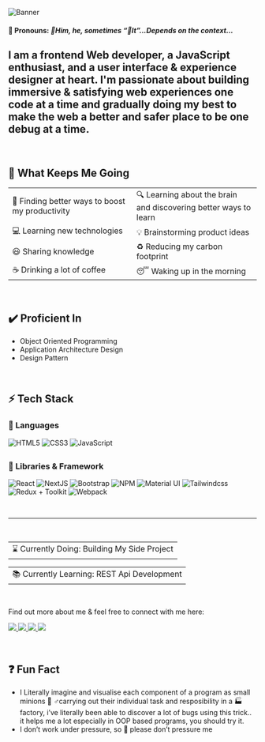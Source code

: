 ![Banner](/assets/Github%20banner.gif)

#### 📢 **Pronouns**: _👦Him, he, sometimes “📎It”...Depends on the context..._

I am a frontend Web developer, a JavaScript enthusiast, and a user interface & experience designer at heart. I'm passionate about building immersive & satisfying web experiences one code at a time and gradually doing my best to make the web a better and safer place to be one debug at a time.
--------------------------
  
<br/>

## 💨 What Keeps Me Going
<table>
<tr>
<td width="50%">
🎯 Finding better ways to boost my productivity
</td>
<td width="50%">
🔍 Learning about the brain and discovering better ways to learn
</td>
</tr>
<tr>
<td width="50%">
💻 Learning new technologies
</td>
<td width="50%">
💡 Brainstorming product ideas
</td>
</tr>
<tr>
<td width="50%">
😃 Sharing knowledge
</td>
<td width="50%">
♻️ Reducing my carbon footprint
</td>
</tr>
<tr>
<td width="50%">
☕ Drinking a lot of coffee
</td>
<td width="50%">
😴 Waking up in the morning
</td>
</tr>
</table>
<br/>

## ✔️ Proficient In
- Object Oriented Programming
- Application Architecture Design
- Design Pattern

<br/>


## ⚡ Tech Stack

### 🚀 Languages

![HTML5](https://img.shields.io/badge/HTML5-E34F26?style=for-the-badge&logo=html5&logoColor=white)
![CSS3](https://img.shields.io/badge/CSS3-1572B6?style=for-the-badge&logo=css3&logoColor=white)
![JavaScript](https://img.shields.io/badge/JavaScript-323330?style=for-the-badge&logo=javascript&logoColor=F7DF1E)

##

### 🧩 Libraries & Framework

![React](https://img.shields.io/badge/React-20232A?style=for-the-badge&logo=react&logoColor=61DAFB)
![NextJS](https://img.shields.io/badge/Nextjs-ffffff?style=for-the-badge&logo=Next.js&logoColor=00D8FF)
![Bootstrap](https://img.shields.io/badge/Bootstrap-563D7C?style=for-the-badge&logo=bootstrap&logoColor=white)
![NPM](https://img.shields.io/badge/npm-CB3837?style=for-the-badge&logo=npm&logoColor=white)
![Material UI](https://img.shields.io/badge/Material--UI-0081CB?style=for-the-badge&logo=material-ui&logoColor=white)
![Tailwindcss](https://img.shields.io/badge/TAILWINDCSS-0F172A?style=for-the-badge&logo=TAILWINDCSS)
![Redux + Toolkit](https://img.shields.io/badge/Redux-764abc?style=for-the-badge&logo=redux)
![Webpack](https://img.shields.io/badge/Webpack-2b3a42?style=for-the-badge&logo=webpack)

<br/>

--------------------------

<br/>

<table>
  <tr>
    <td>⌛ Currently Doing: Building My Side Project</td>
  </tr>
</table>
<table>
  <tr>
    <td> 📚 Currently Learning: REST Api Development </td>
  </tr>
</table>

<br/>
  

  
Find out more about me & feel free to connect with me here:
 <p align="left">
	<a href="https://www.linkedin.com/in/joshmillr/">
		<img src="https://img.shields.io/badge/LinkedIn-0077B5?style=for-the-badge&logo=linkedin&logoColor=white" />
	</a>
	<a href="https://twitter.com/josh4tech">
		<img src="https://img.shields.io/badge/Twitter-1DA1F2?style=for-the-badge&logo=twitter&logoColor=white" />
	</a>
        <a href="https://github.com/Josh-millr/">
		<img src="https://img.shields.io/badge/portfolio-1AA260?style=for-the-badge&logo=About.me&logoColor=white" />
	</a>
        <a href="mailto:joshuae.miller100@gmail.com">
		<img src="https://img.shields.io/badge/Gmail-D14836?style=for-the-badge&logo=gmail&logoColor=white" />
	</a>
</p>
  
<br/>
  
## ❓ Fun Fact
- I Literally imagine and visualise each component of a program as small minions 👷‍ ♂️carrying out their individual task and resposibility in a 🏭factory, i’ve literally been able to discover a lot of bugs using this trick.. it helps me a lot especially in OOP based programs, you should try it.
- I don’t work under pressure, so 🥺 please don’t pressure me
  
  
  
<!--        Fixing my brain & Busy trying to keep up with all the .js-esss...
      😤 damn, too many js-ess -->
